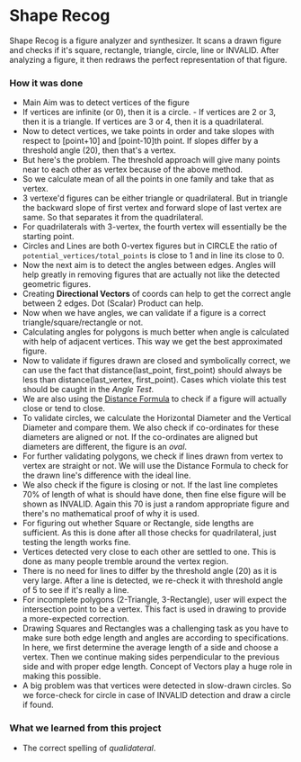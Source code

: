 # Shape Recog

Shape Recog is a figure analyzer and synthesizer. It scans a drawn figure and checks if it's square, rectangle, triangle, circle, line or INVALID. After analyzing a figure, 
it then redraws the perfect representation of that figure.
  

### How it was done

* Main Aim was to detect vertices of the figure
* If vertices are infinite (or 0), then it is a circle. - If vertices are 2 or 3, then it is a triangle. If vertices are 3 or 4, then it is a quadrilateral.
* Now to detect vertices, we take points in order and take slopes with respect to [point+10] and [point-10]th point. If slopes differ by a threshold angle (20), then that's a vertex.
* But here's the problem. The threshold approach will give many points near to each other as vertex because of the above method.
* So we calculate mean of all the points in one family and take that as vertex.
* 3 vertexe'd figures can be either triangle or quadrilateral. But in triangle the backward slope of first vertex and forward slope of last vertex are same. So that separates 
 it from the quadrilateral.
* For quadrilaterals with 3-vertex, the fourth vertex will essentially be the starting point.
* Circles and Lines are both 0-vertex figures but in CIRCLE the ratio of `potential_vertices/total_points` is close to 1 and in line its close to 0.
* Now the next aim is to detect the angles between edges. Angles will help greatly in removing figures that are actually not like the detected geometric figures.
* Creating **Directional Vectors** of coords can help to get the correct angle between 2 edges. Dot (Scalar) Product can help.
* Now when we have angles, we can validate if a figure is a correct triangle/square/rectangle or not.
* Calculating angles for polygons is much better when angle is calculated with help of adjacent vertices. This way we get the best approximated figure.
* Now to validate if figures drawn are closed and symbolically correct, we can use the fact that distance(last_point, first_point) should always be less than 
 distance(last_vertex, first_point). Cases which violate this test should be caught in the *Angle Test*.
* We are also using the [Distance Formula](http://en.wikipedia.org/wiki/Distance_from_a_point_to_a_line#Line_defined_by_two_points) to check if a figure will actually close or tend to close.
* To validate circles, we calculate the Horizontal Diameter and the Vertical Diameter and compare them. We also check if co-ordinates for these diameters are aligned or not. If the co-ordinates are aligned but diameters are different, the figure is an *oval*.
* For further validating polygons, we check if lines drawn from vertex to vertex are straight or not. We will use the Distance Formula to check for the drawn line's difference with the ideal line.
* We also check if the figure is closing or not. If the last line completes 70% of length of what is should have done, then fine else figure will be shown as INVALID. Again this 
70 is just a random appropriate figure and there's no mathematical proof of why it is used.
* For figuring out whether Square or Rectangle, side lengths are sufficient. As this is done after all those checks for quadrilateral, just testing the length works fine.
* Vertices detected very close to each other are settled to one. This is done as many people tremble around the vertex region.
* There is no need for lines to differ by the threshold angle (20) as it is very large. After a line is detected, we re-check it with threshold angle of 5 to see if it's really a line.
* For incomplete polygons (2-Triangle, 3-Rectangle), user will expect the intersection point to be a vertex. This fact is used in drawing to provide a more-expected correction.
* Drawing Squares and Rectangles was a challenging task as you have to make sure both edge length and angles are according to specifications. In here, we first determine the average length of a side and choose a vertex. Then we continue making sides perpendicular to the previous side and with proper edge length. Concept of Vectors play a huge role in making this possible.
* A big problem was that vertices were detected in slow-drawn circles. So we force-check for circle in case of INVALID detection and draw a circle if found.


### What we learned from this project

* The correct spelling of *qualidateral*.